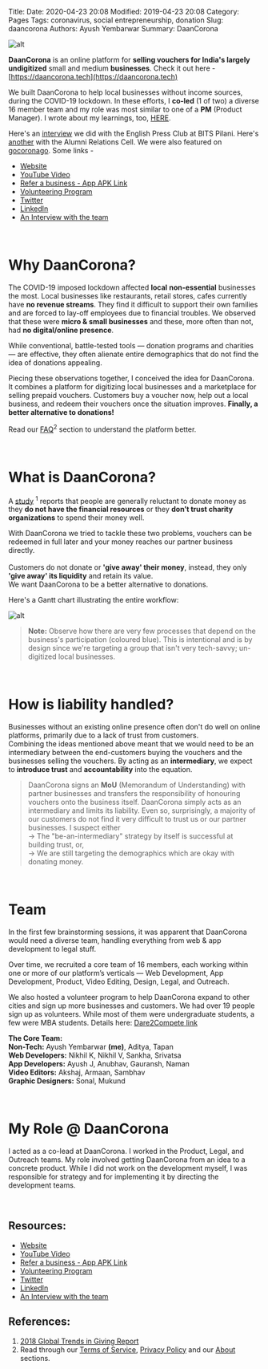 Title: 
Date: 2020-04-23 20:08
Modified: 2019-04-23 20:08
Category: Pages
Tags: coronavirus, social entrepreneurship, donation
Slug: daancorona
Authors: Ayush Yembarwar
Summary: DaanCorona



<!-- PELICAN_BEGIN_SUMMARY -->
![alt]({filename}../images/DaanCorona/DAANCORONA_LOGO.png)  

**DaanCorona** is an online platform for **selling vouchers for India's largely undigitized** small and medium **businesses**. Check it out here - [https://daancorona.tech](https://daancorona.tech) 

We built DaanCorona to help local businesses without income sources, during the COVID-19 lockdown. In these efforts, I **co-led** (1 of two) a diverse 16 member team and my role was most similar to one of a **PM** (Product Manager). I wrote about my learnings, too, [HERE](https://subwayharearmy.github.io/drafts/daancorona-learnings.html).  

Here's an [interview](https://epcbits.wordpress.com/2020/05/23/daancorona-tech/) we did with the English Press Club at BITS Pilani. Here's [another](https://online.fliphtml5.com/hfdbv/vrzd/#p=9) with the Alumni Relations Cell. We were also featured on [gocoronago](http://gocoronago.org/). Some links -

- [Website](https://daancorona.tech/)
- [YouTube Video](https://www.youtube.com/watch?v=_OFUefO_Vvk)
- [Refer a business - App APK Link](https://daancorona.tech/download/DaanCorona.apk)
- [Volunteering Program](https://dare2compete.com/o/volunteering-daancorona-111139)
- [Twitter](https://twitter.com/DaanCoronaIndia)
- [LinkedIn](https://www.linkedin.com/company/daancorona/)
- [An Interview with the team](https://epcbits.wordpress.com/2020/05/23/daancorona-tech/)


  
<!-- PELICAN_END_SUMMARY -->

<br>

# Why DaanCorona?  

The COVID-19 imposed lockdown affected **local** **non-essential** businesses the most. Local businesses like restaurants, retail stores, cafes currently have **no revenue streams**. They find it difficult to support their own families and are forced to lay-off employees due to financial troubles. 
We observed that these were **micro & small businesses** and these, more often than not, had **no digital/online presence**.      

While conventional, battle-tested tools — donation programs and charities — are effective, they often alienate entire demographics that do not find the idea of donations appealing.    

Piecing these observations together, I conceived the idea for DaanCorona. It combines a platform for digitizing local businesses and a marketplace for selling prepaid vouchers.
Customers buy a voucher now, help out a local business, and redeem their vouchers once the situation improves. 
**Finally, a better alternative to donations!**

Read our [FAQ](https://daancorona.tech/faq)<sup>2</sup> section to understand the platform better.

<br>

# What is DaanCorona?  

A [study](https://www.funraise.org/giving-report/past-reports) <sup>1</sup> reports that people are generally reluctant to donate money as they **do not have the financial resources** or they **don’t trust charity organizations** to spend their money well.       

With DaanCorona we tried to tackle these two problems, vouchers can be redeemed in full later and your money reaches our partner business directly. <br>     
Customers do not donate or **'give away' their money**, instead, they only **'give away' its liquidity** and retain its value.      
We want DaanCorona to be a better alternative to donations.      

Here's a Gantt chart illustrating the entire workflow:       
   
![alt]({filename}../images/DaanCorona/gantt_3.png)     

> **Note:** Observe how there are very few processes that depend on the business's participation (coloured blue). This is intentional and is by design since we're targeting a group that isn't very tech-savvy; un-digitized local businesses.

<br>

# How is liability handled?    

Businesses without an existing online presence often don't do well on online platforms, primarily due to a lack of trust from customers.      
Combining the ideas mentioned above meant that we would need to be an intermediary between the end-customers buying the vouchers and the businesses selling the vouchers. By acting as an **intermediary**, we expect to **introduce trust** and **accountability** into the equation.         

> DaanCorona signs an **MoU** (Memorandum of Understanding) with partner businesses and transfers the responsibility of honouring vouchers onto the business itself. DaanCorona simply acts as an intermediary and limits its liability. 
> Even so, surprisingly, a majority of our customers do not find it very difficult to trust us or our partner businesses. I suspect either <br>
-> The "be-an-intermediary" strategy by itself is successful at building trust, or, <br>
-> We are still targeting the demographics which are okay with donating money.
     
<br>       
     
# Team    
     
In the first few brainstorming sessions, it was apparent that DaanCorona would need a diverse team, handling everything from web & app development to legal stuff.        

Over time, we recruited a core team of 16 members, each working within one or more of our platform’s verticals — Web Development, App Development, Product, Video Editing, Design, Legal, and Outreach.             
  
We also hosted a volunteer program to help DaanCorona expand to other cities and sign up more businesses and customers. We had over 19 people sign up as volunteers. While most of them were undergraduate students, a few were MBA students.    Details here: [Dare2Compete link](https://dare2compete.com/o/volunteering-daancorona-111139)         

**The Core Team:**  
**Non-Tech:** Ayush Yembarwar **(me)**, Aditya, Tapan <br>
**Web Developers:** Nikhil K, Nikhil V, Sankha, Srivatsa <br>
**App Developers:** Ayush J, Anubhav, Gauransh, Naman <br>
**Video Editors:** Akshaj, Armaan, Sambhav <br>
**Graphic Designers:** Sonal, Mukund <br>


<br>

# My Role @ DaanCorona   
I acted as a co-lead at DaanCorona. I worked in the Product, Legal, and Outreach teams. 
My role involved getting DaanCorona from an idea to a concrete product. While I did not work on the development myself, I was responsible for strategy and for implementing it by directing the development teams. 

<!--
I made a PDR, you can find it [here](/).
I made a deck, you can find it [here](/).
I designed the logo too, you can see it at the top of the page.
I wrote content - facebooks posts, WA posts, LinkedIn posts, etc.
I handled Google Analytics
I handled all legal stuff
I handled all payment gateway stuff and also all the money, transaction histories, etc
I handled the feature ideation, conducted discussions on all feature ideas, handled feature prioritization, conducted problem validation interviews, interviewed prospective users for solution validation, made decks for the product, laid out the product cycle for DaanCorona, saw to its execution, created the product launch and marketing plans, executed the product launch - start to finish, handled the customer service stuff (my phone # everywhere), was a backup voice-over artist, interacted with the end-user - customers businesses and well-wishers

I was DaanCorona's liaison with the outside world, acted as a PoC with:
The institute (Director, SU, SU prez, etc)
Press people - EPC, AARC, etc
Handled all negotiations with collaborating orgs - Tagit, Evolvfit 

LOTS OF OTHER STUFF, I'M SURE I CAN FIND LOTS MORE TO WRITE ABOUT
-->

<br>

## Resources:  

- [Website](https://daancorona.tech/)
- [YouTube Video](https://www.youtube.com/watch?v=_OFUefO_Vvk)
- [Refer a business - App APK Link](https://daancorona.tech/download/DaanCorona.apk)
- [Volunteering Program](https://dare2compete.com/o/volunteering-daancorona-111139)
- [Twitter](https://twitter.com/DaanCoronaIndia)
- [LinkedIn](https://www.linkedin.com/company/daancorona/)
- [An Interview with the team](https://epcbits.wordpress.com/2020/05/23/daancorona-tech/)

## References:  

1. [2018 Global Trends in Giving Report](https://www.funraise.org/giving-report/past-reports)
2. Read through our [Terms of Service](https://daancorona.tech/terms/), [Privacy Policy](https://daancorona.tech/privacy/) and our [About](https://daancorona.tech/about/) sections.
